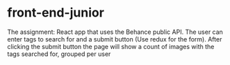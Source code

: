 # front-end-junior

The assignment: 
React app that uses the Behance public API. 
The user can enter tags to search for and a submit button (Use redux for the form). After clicking the submit button the page will show a count of images with the tags searched for, grouped per user
